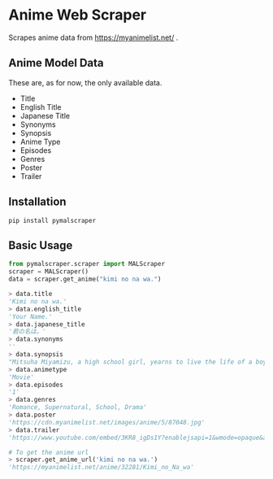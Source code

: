# Anime Web Scraper
Scrapes anime data from https://myanimelist.net/ .

## Anime Model Data
These are, as for now, the only available data.
- Title
- English Title
- Japanese Title
- Synonyms
- Synopsis
- Anime Type
- Episodes
- Genres
- Poster
- Trailer

## Installation
```
pip install pymalscraper
```

## Basic Usage
```python
from pymalscraper.scraper import MALScraper
scraper = MALScraper()
data = scraper.get_anime("kimi no na wa.")

> data.title
'Kimi no na wa.'
> data.english_title
'Your Name.'
> data.japanese_title
'君の名は。'
> data.synonyms
''
> data.synopsis
"Mitsuha Miyamizu, a high school girl, yearns to live the life of a boy in the bustling city of Tokyo—a dream that stands in stark contrast..."
> data.animetype
'Movie'
> data.episodes
'1'
> data.genres
'Romance, Supernatural, School, Drama'
> data.poster
'https://cdn.myanimelist.net/images/anime/5/87048.jpg'
> data.trailer
'https://www.youtube.com/embed/3KR8_igDs1Y?enablejsapi=1&wmode=opaque&autoplay=1'

# To get the anime url    
> scraper.get_anime_url('kimi no na wa.')
'https://myanimelist.net/anime/32281/Kimi_no_Na_wa'
```
